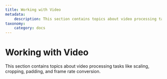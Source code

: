```yaml
---
title: Working with Video
metadata:
    description: This section contains topics about video processing tasks like scaling, cropping, padding, and frame rate conversion.
taxonomy:
    category: docs
---
```


# Working with Video

This section contains topics about video processing tasks like scaling, cropping, padding, and frame rate conversion.


